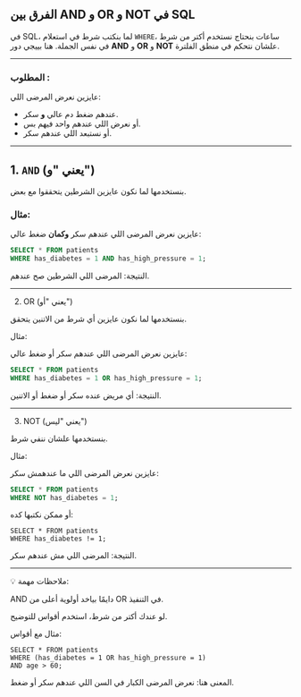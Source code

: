 ## الفرق بين AND و OR و NOT في SQL

في SQL، لما بنكتب شرط في استعلام `WHERE`، ساعات بنحتاج نستخدم أكتر من شرط في نفس الجملة. هنا بييجي دور **AND** و **OR** و **NOT** علشان نتحكم في منطق الفلترة.

---

### المطلوب :
عايزين نعرض المرضى اللي:
- عندهم ضغط دم عالي **و** سكر.
- أو نعرض اللي عندهم واحد فيهم بس.
- أو نستبعد اللي عندهم سكر.

---

## 1. `AND` (يعني "و")

بنستخدمها لما نكون عايزين الشرطين يتحققوا مع بعض.

### مثال:
عايزين نعرض المرضى اللي عندهم سكر **وكمان** ضغط عالي:

```sql
SELECT * FROM patients
WHERE has_diabetes = 1 AND has_high_pressure = 1;
```

النتيجة: المرضى اللي الشرطين صح عندهم.


---

2. OR (يعني "أو")

بنستخدمها لما نكون عايزين أي شرط من الاتنين يتحقق.

مثال:

عايزين نعرض المرضى اللي عندهم سكر أو ضغط عالي:

```sql
SELECT * FROM patients
WHERE has_diabetes = 1 OR has_high_pressure = 1;
```
النتيجة: أي مريض عنده سكر أو ضغط أو الاتنين.


---

3. NOT (يعني "ليس")

بنستخدمها علشان ننفي شرط.

مثال:

عايزين نعرض المرضى اللي ما عندهمش سكر:
```sql
SELECT * FROM patients
WHERE NOT has_diabetes = 1;
```

أو ممكن نكتبها كده:
```
SELECT * FROM patients
WHERE has_diabetes != 1;
```
النتيجة: المرضى اللي مش عندهم سكر.


---

💡 ملاحظات مهمة:

AND دايمًا بياخد أولوية أعلى من OR في التنفيذ.

لو عندك أكتر من شرط، استخدم أقواس للتوضيح.


مثال مع أقواس:
```
SELECT * FROM patients
WHERE (has_diabetes = 1 OR has_high_pressure = 1)
AND age > 60;
```
المعنى هنا: نعرض المرضى الكبار في السن اللي عندهم سكر أو ضغط.




